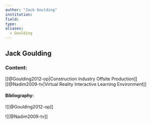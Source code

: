```yaml
---
author: "Jack Goulding"
institution:
field:
type:
aliases:
  - Goulding
---
```


## Jack Goulding

### Content:
[[@Goulding2012-op|Construction Industry Offsite Production]]
[[@Nadim2009-tv|Virtual Reality Interactive Learning Environment]]

#### Bibliography:

![[@Goulding2012-op]]

![[@Nadim2009-tv]]